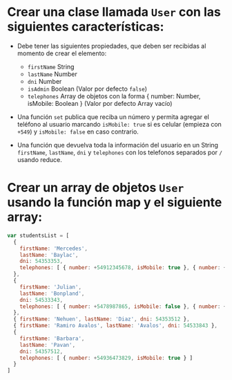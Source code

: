 # Crear una clase llamada `User` con las siguientes características:

- Debe tener las siguientes propiedades, que deben ser recibidas al momento de crear el elemento: 
  * `firstName` String
  * `lastName` Number
  * `dni` Number
  * `isAdmin` Boolean (Valor por defecto `false`)
  * `telephones` Array de objetos con la forma { number: Number, isMobile: Boolean } (Valor por defecto Array vacío)

- Una función `set` publica que reciba un número y permita agregar el teléfono al usuario marcando `isMobile: true` si es celular (empieza con `+549`) y `isMobile: false` en caso contrario.

- Una función que devuelva toda la información del usuario en un String `firstName`, `lastName`, `dni` y `telephones` con los telefonos separados por ` / ` usando reduce.

# Crear un array de objetos `User` usando la función map y el siguiente array:

```js
var studentsList = [
  {
    firstName: 'Mercedes',
    lastName: 'Baylac',
    dni: 54353353,
    telephones: [ { number: +54912345678, isMobile: true }, { number: +54987654321, isMobile: true } ]
  },
  {
    firstName: 'Julian',
    lastName: 'Bonpland',
    dni: 54533343,
    telephones: [ { number: +5478987865, isMobile: false }, { number: +54987654321, isMobile: true } ]
  },
  { firstName: 'Nehuen', lastName: 'Diaz', dni: 54353512 },
  { firstName: 'Ramiro Avalos', lastName: 'Avalos', dni: 54533843 },
  {
    firstName: 'Barbara',
    lastName: 'Pavan',
    dni: 54357512,
    telephones: [ { number: +54936473829, isMobile: true } ]
  }
]
```